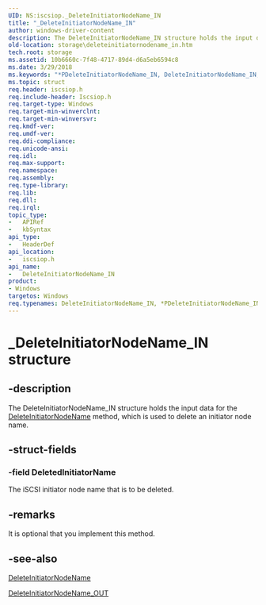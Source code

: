 ```yaml
---
UID: NS:iscsiop._DeleteInitiatorNodeName_IN
title: "_DeleteInitiatorNodeName_IN"
author: windows-driver-content
description: The DeleteInitiatorNodeName_IN structure holds the input data for the DeleteInitiatorNodeName method, which is used to delete an initiator node name.
old-location: storage\deleteinitiatornodename_in.htm
tech.root: storage
ms.assetid: 10b6660c-7f48-4717-89d4-d6a5eb6594c8
ms.date: 3/29/2018
ms.keywords: "*PDeleteInitiatorNodeName_IN, DeleteInitiatorNodeName_IN, DeleteInitiatorNodeName_IN structure [Storage Devices], PDeleteInitiatorNodeName_IN, PDeleteInitiatorNodeName_IN structure pointer [Storage Devices], _DeleteInitiatorNodeName_IN, iscsiop/DeleteInitiatorNodeName_IN, iscsiop/PDeleteInitiatorNodeName_IN, storage.deleteinitiatornodename_in, structs-iSCSI_2b687a5a-17af-4eda-b48f-8e7ca06024f2.xml"
ms.topic: struct
req.header: iscsiop.h
req.include-header: Iscsiop.h
req.target-type: Windows
req.target-min-winverclnt: 
req.target-min-winversvr: 
req.kmdf-ver: 
req.umdf-ver: 
req.ddi-compliance: 
req.unicode-ansi: 
req.idl: 
req.max-support: 
req.namespace: 
req.assembly: 
req.type-library: 
req.lib: 
req.dll: 
req.irql: 
topic_type:
-	APIRef
-	kbSyntax
api_type:
-	HeaderDef
api_location:
-	iscsiop.h
api_name:
-	DeleteInitiatorNodeName_IN
product:
- Windows
targetos: Windows
req.typenames: DeleteInitiatorNodeName_IN, *PDeleteInitiatorNodeName_IN
---
```


# _DeleteInitiatorNodeName_IN structure


## -description


The DeleteInitiatorNodeName_IN structure holds the input data for the <a href="https://msdn.microsoft.com/library/windows/hardware/ff552500">DeleteInitiatorNodeName</a> method, which is used to delete an initiator node name.


## -struct-fields




### -field DeletedInitiatorName

The iSCSI initiator node name that is to be deleted.


## -remarks



It is optional that you implement this method.




## -see-also




<a href="https://msdn.microsoft.com/library/windows/hardware/ff552500">DeleteInitiatorNodeName</a>



<a href="https://msdn.microsoft.com/library/windows/hardware/ff552506">DeleteInitiatorNodeName_OUT</a>
 

 


